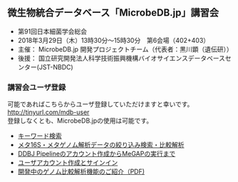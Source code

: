 ## 微生物統合データベース「MicrobeDB.jp」講習会 ##


* 第91回日本細菌学会総会
* 2018年3月29日（木）13時30分～15時30分　第6会場（402+403）
* 主催： MicrobeDB.jp 開発プロジェクトチーム（代表者：黒川顕（遺伝研））
* 後援： 国立研究開発法人科学技術振興機構バイオサイエンスデータベースセンター(JST-NBDC)

### 講習会ユーザ登録 ###
可能であればこちらからユーザ登録していただけますと幸いです。 http://tinyurl.com/mdb-user  
登録しなくとも、MicrobeDB.jpの使用は可能です。

* [キーワード検索](https://github.com/MicrobeDBjp/document/edit/master/lecture-keyword.md)  
* [メタ16S・メタゲノム解析データの絞り込み検索・比較解析](https://github.com/MicrobeDBjp/document/blob/master/lecture-comp_meta.md)
* [DDBJ Pipelineのアカウント作成からMeGAPの実行まで](https://github.com/MicrobeDBjp/document/blob/master/lecture-megap.md) 
* [ユーザアカウント作成とサインイン](https://github.com/MicrobeDBjp/document/blob/master/lecture-tauth.md)
* [開発中のゲノム比較解析機能のご紹介（PDF)](https://github.com/MicrobeDBjp/document/blob/master/2018-03-29_genome.pdf)
